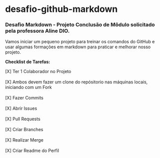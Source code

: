 # desafio-github-markdown
### Desafio Markdown - Projeto Conclusão de Môdulo solicitado pela professora Aline DIO.

Vamos iniciar um pequeno projeto para treinar os comandos do GitHub e usar algumas formações em markdown para praticar e melhorar nosso projeto.

**Checklist de Tarefas:**

[X] Ter 1 Colaborador no Projeto<br><br>
[X] Ambos devem fazer um clone do repósitorio nas máquinas locais, iniciando com um Fork<br><br>
[X] Fazer Commits<br><br>
[X] Abrir Issues<br><br>
[X] Pull Requests<br><br>
[X] Criar Branches<br><br>
[X] Realizar Merge<br><br>
[X] Criar Readme do Perfil
